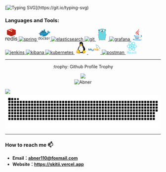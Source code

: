 <!--   my-ticker -->    
[![Typing SVG](https://readme-typing-svg.herokuapp.com?duration=1500&color=26B1A6&center=%E7%9C%9F%E7%9A%84&vCenter=%E7%9C%9F%E7%9A%84&multiline=true&width=610&height=210&lines=Hi+there+%F0%9F%91%8B%2C;Welcome+to+My+Profile%2C;I+am+Abner%2C;A+Backend+developer+from+Guangzhou+China%2C;Always+learning+new+things%2C;Microservices+and+middleware;)](https://git.io/typing-svg)

<h3 align="left">Languages and Tools:</h3>
<p align="left"> <a href="https://redis.io" target="_blank"> <img src="https://raw.githubusercontent.com/devicons/devicon/master/icons/redis/redis-original-wordmark.svg" alt="redis" width="40" height="40"/> </a> <a href="https://spring.io/" target="_blank"> <img src="https://www.vectorlogo.zone/logos/springio/springio-icon.svg" alt="spring" width="40" height="40"/> </a>
<a href="https://www.docker.com/" target="_blank"> <img src="https://raw.githubusercontent.com/devicons/devicon/master/icons/docker/docker-original-wordmark.svg" alt="docker" width="40" height="40"/> </a> <a href="https://www.elastic.co" target="_blank"> <img src="https://www.vectorlogo.zone/logos/elastic/elastic-icon.svg" alt="elasticsearch" width="40" height="40"/> </a> <a href="https://git-scm.com/" target="_blank"> <img src="https://www.vectorlogo.zone/logos/git-scm/git-scm-icon.svg" alt="git" width="40" height="40"/> </a> <a href="https://golang.org" target="_blank"> <img src="https://raw.githubusercontent.com/devicons/devicon/master/icons/go/go-original.svg" alt="go" width="40" height="40"/> </a> <a href="https://grafana.com" target="_blank"> <img src="https://www.vectorlogo.zone/logos/grafana/grafana-icon.svg" alt="grafana" width="40" height="40"/> </a> <a href="https://www.java.com" target="_blank"> <img src="https://raw.githubusercontent.com/devicons/devicon/master/icons/java/java-original.svg" alt="java" width="40" height="40"/> </a> <a href="https://www.jenkins.io" target="_blank"> <img src="https://www.vectorlogo.zone/logos/jenkins/jenkins-icon.svg" alt="jenkins" width="40" height="40"/> </a> <a href="https://www.elastic.co/kibana" target="_blank"> <img src="https://www.vectorlogo.zone/logos/elasticco_kibana/elasticco_kibana-icon.svg" alt="kibana" width="40" height="40"/> </a> <a href="https://kubernetes.io" target="_blank"> <img src="https://www.vectorlogo.zone/logos/kubernetes/kubernetes-icon.svg" alt="kubernetes" width="40" height="40"/> </a> <a href="https://www.linux.org/" target="_blank"> <img src="https://raw.githubusercontent.com/devicons/devicon/master/icons/linux/linux-original.svg" alt="linux" width="40" height="40"/> </a> <a href="https://www.mysql.com/" target="_blank"> <img src="https://raw.githubusercontent.com/devicons/devicon/master/icons/mysql/mysql-original-wordmark.svg" alt="mysql" width="40" height="40"/> </a> <a href="https://postman.com" target="_blank"> <img src="https://www.vectorlogo.zone/logos/getpostman/getpostman-icon.svg" alt="postman" width="40" height="40"/> </a> <a href="https://reactjs.org/" target="_blank"> <img src="https://raw.githubusercontent.com/devicons/devicon/master/icons/react/react-original-wordmark.svg" alt="react" width="40" height="40"/> </a> </p>
<hr>

<div align="center">
<summary>:trophy: Github Profile Trophy</summary>
</div></p>
<div align="center"> <img src="https://github-profile-trophy.vercel.app/?username=AbnerHuang2&no-frame=true" /> </div>

<div  align="center"> <img src="https://github-readme-stats.vercel.app/api?username=AbnerHuang2&show_icons=true&theme=radical&cache_seconds=1800&locale=en" alt="Abner" /> </div>

<!-- 
[![Top Langs](https://github-readme-stats.vercel.app/api/top-langs/?username=AbnerHuang2)](https://github.com/anuraghazra/github-readme-stats)
-->

<!--   profile-green-animate -->
![](./profile-3d-contrib/profile-season-animate.svg)
![](https://raw.githubusercontent.com/li-xiao-shuang/li-xiao-shuang/main/assets/github-contribution-grid-snake.svg)

<hr>

### How to reach me 📫 
- **Email：abner110@foxmail.com**
- **Website：https://skitii.vercel.app**


<!-- 

<p align="center"><img src="https://i.imgur.com/A6bWGFl.gif"/></p>

## Abner Huang (is me. 🌻)
- 🔭 I’m a Software Engineer, Majoring in Backend.
- 👯 I write about technologies that interest me in [My Blog](https://skitii.vercel.app).
- 💬 Let's talk about Language Technologies, SpringBoot, Mysql,RocketMQ, and maybe Cloud Orchestration.
- 📫 **How to reach me**: [Website](https://skitii.vercel.app/) 

<details>
<summary>
  <a href="https://skitii.vercel.app"><img src="https://img.shields.io/badge/-Expand%20to%20know%20more-b03544?style=for-the-badge" /></a>
</summary>

- 🏷️ I’m a handsome man. hahaha

<br></details>

<img src="https://imgur.com/rilHVxA.png"/>

-->
